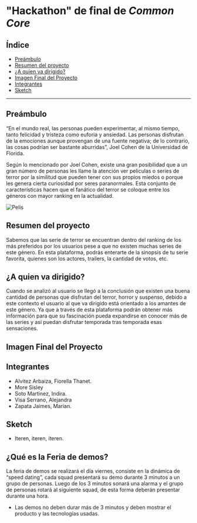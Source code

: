 # "Hackathon" de final de _Common Core_

## Índice

* [Preámbulo](#preámbulo)
* [Resumen del proyecto](#resumen-del-proyecto)
* [¿A quien va dirigido?](#a-quien-va-dirigido)
* [Imagen Final del Proyecto](#imagen-final-del-proyecto)
* [Integrantes](#integrantes)
* [Sketch](#sketch)

 ***

## Preámbulo

“En el mundo real, las personas pueden experimentar, al mismo tiempo, tanto felicidad y tristeza como euforia y ansiedad. Las personas disfrutan de la emociones aunque provengan de una fuente negativa; de lo contrario, las cosas podrían ser bastante aburridas”, Joel Cohen de la Universidad de Florida.

Según lo mencionado por Joel Cohen, existe una gran posibilidad que a un gran número de personas les llame la atención ver películas o series de terror por la similitud que pueden tener con sus propios miedos o porque les genera cierta curiosidad por seres paranormales. Esta conjunto de características hacen que el fanático del terror se coloque entre los géneros con mayor ranking  en la actualidad.

 ![Pelis](https://media.giphy.com/media/NipFetnQOuKhW/giphy.gif)

## Resumen del proyecto

Sabemos que las serie de terror se encuentran dentro del ranking de los más preferidos por los usuarios pese a que no existen muchas series de este género. En esta plataforma, podrás enterarte de la sinopsis de tu serie favorita, quienes son los actores, trailers, la cantidad de votos, etc.

## ¿A quien va dirigido?

Cuando se analizó al usuario se llegó a la conclusión que existen una buena cantidad de personas que disfrutan del terror, horror y suspenso, debido a este contexto el usuario al que va dirigido está orientado a los amantes de este género. Ya que a través de esta plataforma podrán obtener más información para que su fascinación pueda expandirse en conocer más de las series y así puedan disfrutar temporada tras temporada esas sensaciones.

## Imagen Final del Proyecto



## Integrantes

* Alvitez Arbaiza, Fiorella Thanet.
* More Sisley
* Soto Martinez, Indira.
* Visa Serrano, Alejandra
* Zapata Jaimes, Marian. 


## Sketch




* Iteren, iteren, iteren.

## ¿Qué es la Feria de demos?

La feria de demos se realizará el día viernes, consiste en la dinámica de “speed dating”, 
cada squad presentará su demo durante 3 minutos a un grupo de personas. Luego de los 3 
minutos sonará una alarma y el grupo de personas rotará al siguiente squad, de esta forma 
deberán presentar durante una hora. 

* Las demos no deben durar más de 3 minutos y deben mostrar el producto y las tecnologías 
usadas.

